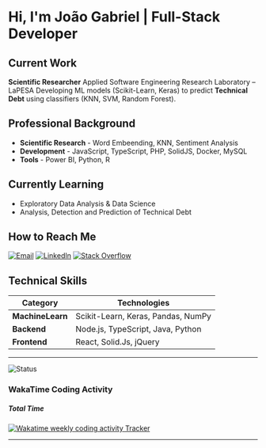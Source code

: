 # Hi, I'm João Gabriel | **Full-Stack Developer**

## Current Work
**Scientific Researcher** Applied Software Engineering Research Laboratory – LaPESA
Developing ML models (Scikit-Learn, Keras) to predict **Technical Debt** using classifiers (KNN, SVM, Random Forest).

## Professional Background
- **Scientific Research** - Word Embeending, KNN, Sentiment Analysis
- **Development** - JavaScript, TypeScript, PHP, SolidJS, Docker, MySQL
- **Tools** - Power BI, Python, R

## Currently Learning
- Exploratory Data Analysis & Data Science
- Analysis, Detection and Prediction of Technical Debt

## How to Reach Me
[![Email](https://img.shields.io/badge/Email-j.bezerra@unesp.br-blue?style=flat&logo=gmail)](mailto:j.bezerra@unesp.br)
[![LinkedIn](https://img.shields.io/badge/LinkedIn-joaobezcerra-blue?style=flat&logo=linkedin)](https://www.linkedin.com/in/joaobezcerra)
<a href="https://stackoverflow.com/users/22026253/joaobezcerra" target="_blank"><img alt="Stack Overflow" src="https://img.shields.io/badge/-Stack%20Overflow-FE7A16?style=flat-square&logo=Stack-Overflow&logoColor=white"></a>

## Technical Skills
| Category        | Technologies                          |
|-----------------|---------------------------------------|
| **MachineLearn**| Scikit-Learn, Keras, Pandas, NumPy    |
| **Backend**     | Node.js, TypeScript, Java, Python     |
| **Frontend**    | React, Solid.Js, jQuery               |

---

![Status](./profile-3d-contrib/profile-customize.svg)

### WakaTime Coding Activity
##### Total Time
<a href="https://wakatime.com/@joaobezcerra" title="Data update every midnight"><img src="https://wakatime.com/badge/user/08e276c7-e836-41e6-bac8-ed132d6ef681.svg?style=for-the-badge" alt="Wakatime weekly coding activity Tracker" /></a>

---
